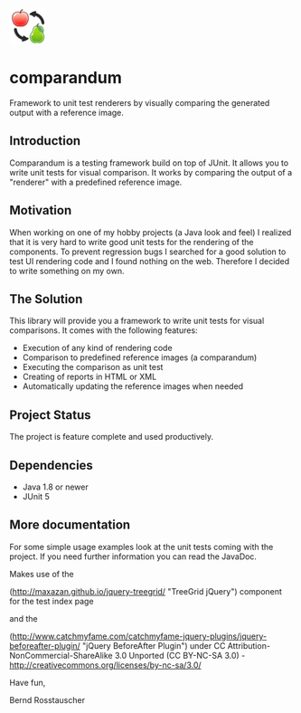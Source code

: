![Project Logo](https://github.com/SwissAS/comparandum/blob/master/misc/logo.png "Logo")
# comparandum
Framework to unit test renderers by visually comparing the generated output with a reference image.

## Introduction
Comparandum is a testing framework build on top of JUnit. It allows you to write unit tests for visual comparison. 
It works by comparing the output of a "renderer" with a predefined reference image.

## Motivation
When working on one of my hobby projects (a Java look and feel) I realized that it is very hard to write good unit tests 
for the rendering of the components. To prevent regression bugs I searched for a good solution to test UI rendering code 
and I found nothing on the web. Therefore I decided to write something on my own.

## The Solution
This library will provide you a framework to write unit tests for visual comparisons. It comes with the following features:

+ Execution of any kind of rendering code
+ Comparison to predefined reference images (a comparandum)
+ Executing the comparison as unit test
+ Creating of reports in HTML or XML
+ Automatically updating the reference images when needed 

## Project Status
The project is feature complete and used productively. 


## Dependencies

+ Java 1.8 or newer
+ JUnit 5 

## More documentation
For some simple usage examples look at the unit tests coming with the project. 
If you need further information you can read the JavaDoc.

Makes use of the 

(http://maxazan.github.io/jquery-treegrid/ "TreeGrid jQuery") component for the test index page


and the 

(http://www.catchmyfame.com/catchmyfame-jquery-plugins/jquery-beforeafter-plugin/ "jQuery BeforeAfter Plugin") under
CC Attribution-NonCommercial-ShareAlike 3.0 Unported (CC BY-NC-SA 3.0) - http://creativecommons.org/licenses/by-nc-sa/3.0/


Have fun,

Bernd Rosstauscher 